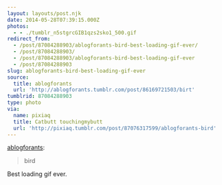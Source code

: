 ```yaml
---
layout: layouts/post.njk
date: 2014-05-28T07:39:15.000Z
photos:
  - - ./tumblr_n5stgrcGIB1qzs2sko1_500.gif
redirect_from:
  - /post/87084288903/ablogforants-bird-best-loading-gif-ever/
  - /post/87084288903/
  - /post/87084288903/ablogforants-bird-best-loading-gif-ever
  - /post/87084288903
slug: ablogforants-bird-best-loading-gif-ever
source:
  title: ablogforants
  url: 'http://ablogforants.tumblr.com/post/86169721503/birt'
tumblrid: 87084288903
type: photo
via:
  name: pixiaq
  title: Catbutt touchingmybutt
  url: 'http://pixiaq.tumblr.com/post/87076317599/ablogforants-bird'
---
```

<p><a class="tumblr_blog" href="http://ablogforants.tumblr.com/post/86169721503/birt">ablogforants</a>:</p>
<blockquote>
<p>bird</p>
</blockquote>

<p>Best loading gif ever.</p>
